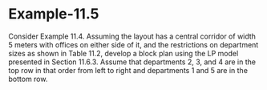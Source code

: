 # Example-11.5

Consider Example 11.4. Assuming the layout has a central corridor of width 5 meters with offices on either side of it, and the restrictions on department sizes as shown in Table 11.2, develop a block plan using the LP model presented in Section 11.6.3. Assume that departments 2, 3, and 4 are in the top row in that order from left to right and departments 1 and 5 are in the bottom row.
